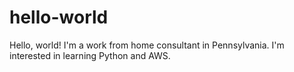 # hello-world
Hello, world!
I'm a work from home consultant in Pennsylvania.
I'm interested in learning Python and AWS.
